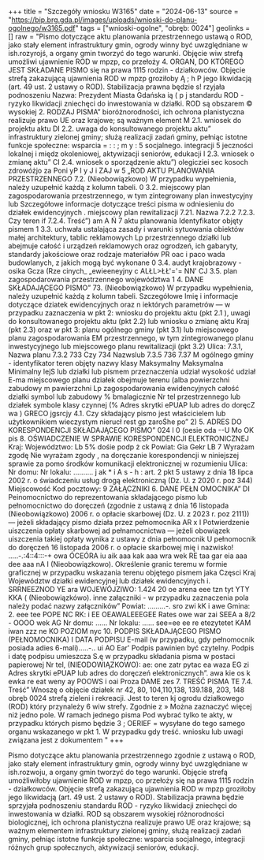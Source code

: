 +++
title = "Szczegóły wniosku W3165"
date = "2024-06-13"
source = "https://bip.brg.gda.pl/images/uploads/wnioski-do-planu-ogolnego/w3165.pdf"
tags = ["wnioski-ogolne", "obręb: 0024"]
geolinks = []
raw = "Pismo dotyczące aktu planowania przestrzennego ustawą o ROD, jako stały element infrastruktury gmin, ogrody winny być uwzględniane w ish.rozyrojś, a organy gmin tworzyć do tego warunki. Objęcie wiw strefą umożliwi ujawnienie ROD w mpzp, co przełoży 4. ORGAN, DO KTÓREGO JEST SKŁADANE PISMO się na prawa 1115 rodzin - działkowców. Objęcie strefą zakazującą ujawnienia ROD w mpzp groziłoby Ą ; h P jego likwidacją (art. 49 ust. 2 ustawy o ROD). Stabilizacja prawna będzie s! rzyjała podnoszeniu Nazwa: Prezydent Miasta Gdańska  ią ( p j standardu ROD - ryzyko likwidacji zniechęci do inwestowania w działki. ROD są obszarem © wysokiej 2. RODZAJ PISMA” bioróżnorodności, ich ochrona planistyczna realizuje prawo UE oraz krajowe; są ważnym element M 2.1. wniosek do projektu aktu DI 2.2. uwaga do konsultowanego projektu aktu” infrastruktury zielonej gminy; służą realizacji zadań gminy, pełniąc istotne funkcje społeczne: wsparcia = : : ; m y : 5 socjalnego. integracji 5 jeczności lokalnej i międz okoleniowej, aktywizacji seniorów, edukacji I 2.3. wniosek o zmianę aktu” CI 2.4. wniosek o sporządzenie aktu”) olegicziei sec kosoch zdrowóżjo za Poni yP I y J i ZAJ w 5 „ROD AKTU PLANOWANIA PRZESTRZENNEGO 7.2. (Nieobowiązkowo) W przypadku wypełnienia, należy uzupełnić każdą z kolumn tabeli. 0 3.2. miejscowy plan zagospodarowania przestrzennego, w tym zintegrowany plan inwestycyjny lub Szczegółowe informacje dotyczące treści pisma w  odniesieniu do działek ewidencyjnych  . miejscowy plan rewitalizacji  7.21. Nazwa 7.2.2  7.2.3. Czy teren if 7.2.4. Treść”)  am A Ń 7 aktu planowania  Identyfikator objęty pismem  1 3.3. uchwała ustalająca zasady i warunki sytuowania obiektów małej architektury, tablic reklamowych Lp  przestrzennego działki lub  abejmuje całość  i urządzeń reklamowych oraz ogrodzeń, ich gabaryty, standardy jakościowe oraz rodzaje materiałów  PR oac i paco wada  budowlanych, z jakich mogą być wykonane 0 3.4. audyt krajobrazowy - osika Gcza (Rze cinych_ „ewieeneyjny c  ALŁL>ŁŁ'='= NN'  CJ 3.5. plan zagospodarowania przestrzennego województwa 1     4. DANE SKŁADAJĄCEGO PISMO” 73. (Nieobowiązkowo) W przypadku wypełnienia, należy uzupełnić każdą z kolumn tabeli. Szczegółowe Imię i informacje dotyczące dziatek ewidencyjnych oraz n iektórych parametrów — w przypadku zaznaczenia w pkt 2:  wniosku do projektu aktu (pkt 2.1 ), uwagi do konsultowanego projektu aktu (pkt 2.2) lub wniosku o zmianę aktu Kraj (pkt 2.3) oraz w pkt 3: planu ogólnego gminy (pkt 3.1) lub miejscowego planu zagospodarowania EM przestrzennego, w tym zintegrowanego planu inwestycyjnego lub miejscowego planu rewitalizacji (pkt 3.2) Ulica:   7.3.1, Nazwa planu  7.3.2 733 Czy  734 Nazwslub  7.3.5  736  7.37 M ogólnego gminy  - identyfikator  teren objęty nazwy klasy Maksymalny  Maksymalna  Minimalny  lejS  lub  działki lub pismem  przeznaczenia  udział wysokość udział  E-ma miejscowego planu  działek  obejmuje  terenu (alba powierzchni  zabudowy m  pawierzchni   Lp  zagospodarowania ewidencyjnych  całość działki  symbol lub  zabudowy % bmalagicznie  Nr tel przestrzennego  lub działek symbole klasy   czynnej (% Adres skrytki ePUAP lub adres do doręcZ wa )     GRECO  jgsrcjy    4.1. Czy składający pismo jest właścicielem lub użytkownikiem wieczystym nierucł rest gp zaroŚhe po” 2)         5. ADRES DO KORESPONDENCJI SKŁADAJĄCEGO PISMO” 024 l 0 (oesie oda --U Mo  OK pis 8. OŚWIADCZENIE W SPRAWIE KORESPONDENCJI ELEKTRONICZNEJ Kraj: Województwo: Lb 5% dośie podp ż ck Powiat: Gia Gekr LB 7  Wyrażam zgodę Nie wyrażam zgody , na doręczanie korespondencji w niniejszej sprawie za pomo środków komunikacji elektronicznej w rozumieniu Ulica: Nr domu: Nr lokalu: .......... j ak * i  A  s - h : art. 2 pkt 5 ustawy z dnia 18 lipca 2002 r. o świadczeniu usług drogą elektroniczną (Dz. U. z 2020 r. poz 344) Miejscowość Kod pocztowy: 9 ZAŁĄCZNIKI 6. DANE PEŁN OMOCNIKA” DI Peinomocnictwo do reprezentowania składającego pismo lub pełnomocnictwo do doręczeń (zgodnie z ustawą z dnia 16 listopada (Nieobowiązkowo) 2006 r. o opłacie skarbowej (Dz. U. z 2023 r. poz 2111)) — jeżeli składający pismo działa przez pełnomocnika AR x I Potwierdzenie uiszczenia opłaty skarbowej ad pełnamocnictwa — jeżeli obowiązek uiszczenia takiej opłaty wynika z ustawy z dnia  pełnomocnik U pełnomocnik do doręczeń 16 listopada 2006 r. o opłacie skarbowej mię i nazwisko! .....-.:4::4:::-+ owa ÓCEÓRA iu aik aaa kak aaa wra wek RE taa gar eia aaa dee aaa nA I  (Nieobowiązkowo). Określenie granic teremu w formie graficznej w przypadku wskazania terenu objętego pismem jaka Częsci Kraj Województw działki ewidencyjnej lub działek ewidencyjnych i. SRRNEEZNOD YE ara WOJEWÓJZIWO: 1.424 20 oe arena eee tzn tyt YTY KKA ( (Nieobowiązkówo). inne załączniki - w przypadku zaznaczenia pola należy podać nazwy załączników” Powiat: .........-. sro zwi kK i awe Gmina: 2. eee tee POPE NC RK: i EE OEAWALEEEGEE Rates owe war zai SEEA a 8/2 - OOOO wek AG Nr domu: ...... Nr lokalu: ...... see=ee ee re etezytetet KAM iwan zzz ne KO POZIOM nyc 10. PODPIS SKŁADAJĄCEGO PISMO (PEŁNOMOCNIKA) I DATA PODPISU E-mail (w przypadku, gdy pełnomocnik posiada adies 6-mali).....-.. ui AO Ear' Podpis pawinien być czytelny. Podpis i datę podpisu umieszcza S.ę w przypadku składania pisma w postaci papierowej Nr tel, (NIEODOWIĄZKOWO): ae: one zatr pytac ea waza EG zi Adres skrytki ePUAP lub adres do doręczeń elektronicznych”. awa kie os k ewka re eat weny ay POOWS i oai Proza DAME zes 7. TREŚĆ PISMA TE 7.4. Treść” Wnoszę o objęcie działek nr 42, 80, 104,110,138, 139.188, 203, 148 obręb 0024 strefą zieleni i rekreacji. Jest to teren kj ogrodu działkowego (ROD) który przynależy 6 wiw strefy. Zgodnie z » Można zaznaczyć więcej niż jedno pole. W ramach jednego pisma Pod wybrać tylko te akty, w przypadku których pismo będzie  3 ; OERIEF = wysyłane do tego samego organu wskazanego w pkt 1. W przypadku gdy treść. wniosku lub uwagi związana jest z dokumentem "
+++

Pismo dotyczące aktu planowania przestrzennego zgodnie z ustawą o ROD, jako stały element infrastruktury gmin, ogrody winny być uwzględniane w ish.rozwoju, a organy gmin tworzyć do tego warunki. Objęcie strefą umożliwiłoby ujawnienie ROD w mpzp, co przełoży się na prawa 1115 rodzin - działkowców. Objęcie strefą zakazującą ujawnienia ROD w mpzp groziłoby jego likwidacją (art. 49 ust. 2 ustawy o ROD). Stabilizacja prawna będzie sprzyjała podnoszeniu standardu ROD - ryzyko likwidacji zniechęci do inwestowania w działki. ROD są obszarem wysokiej różnorodności biologicznej, ich ochrona planistyczna realizuje prawo UE oraz krajowe; są ważnym elementem infrastruktury zielonej gminy, służą realizacji zadań gminy, pełniąc istotne funkcje społeczne: wsparcia socjalnego, integracji różnych grup społecznych, aktywizacji seniorów, edukacji.


